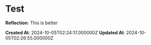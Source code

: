 # Test

**Reflection**: This is better

**Created At**: 2024-10-05T02:24:17.000000Z
**Updated At**: 2024-10-05T02:26:55.000000Z
